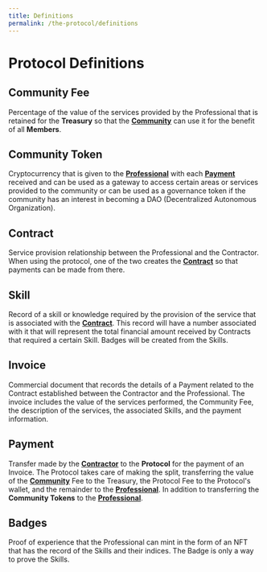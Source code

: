 ```yaml
---
title: Definitions
permalink: /the-protocol/definitions
---
```


# Protocol Definitions

## Community Fee
Percentage of the value of the services provided by the Professional that is retained for the **Treasury** so that the [**Community**](/the-protocol/roles/#community) can use it for the benefit of all **Members**.

## Community Token
Cryptocurrency that is given to the [**Professional**](/the-protocol/roles/#professional) with each [**Payment**](/the-protocol/definitions/#payment) received and can be used as a gateway to access certain areas or services provided to the community or can be used as a governance token if the community has an interest in becoming a DAO (Decentralized Autonomous Organization).

## Contract
Service provision relationship between the Professional and the Contractor. When using the protocol, one of the two creates the [**Contract**](/the-protocol/definitions/#contract) so that payments can be made from there.

## Skill
Record of a skill or knowledge required by the provision of the service that is associated with the [**Contract**](/the-protocol/definitions/#contract). This record will have a number associated with it that will represent the total financial amount received by Contracts that required a certain Skill. Badges will be created from the Skills.

## Invoice
Commercial document that records the details of a Payment related to the Contract established between the Contractor and the Professional. The invoice includes the value of the services performed, the Community Fee, the description of the services, the associated Skills, and the payment information.

## Payment
Transfer made by the [**Contractor**](/the-protocol/roles/#contractor) to the **Protocol** for the payment of an Invoice. The Protocol takes care of making the split, transferring the value of the [**Community**](/the-protocol/roles/#community) Fee to the Treasury, the Protocol Fee to the Protocol's wallet, and the remainder to the [**Professional**](/the-protocol/roles/#professional). In addition to transferring the **Community Tokens** to the [**Professional**](/the-protocol/roles/#professional).

## Badges
Proof of experience that the Professional can mint in the form of an NFT that has the record of the Skills and their indices. The Badge is only a way to prove the Skills.